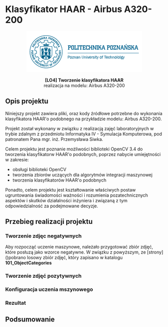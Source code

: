 # Klasyfikator HAAR - Airbus A320-200

<p align="center">
  <img src="/support_files/putlogo.png?raw=true" alt="PUT logo"/>
</p>

<p align="center">
<strong>[LO4] Tworzenie klasyfikatora HAAR</strong><br>realizacja na modelu: Airbus A320-200
</p>

<h2> Opis projektu</h2>
Niniejszy projekt zawiera pliki, oraz kody źródłowe potrzebne do wykonania klasyfikatora HAAR'o podobnego na przykładzie modelu: Airbus A320-200.

Projekt został wykonany w związku z realizacją zajęć laboratoryjnych w trybie zdalnym z przedmiotu Informatyka IV - Symulacja Komputerowa, pod patronatem Pana mgr. inż. Przemysława Siwka.

Celem projektu jest poznanie możliwości biblioteki OpenCV 3.4 do tworzenia klasyfikatorw HAAR'o podobnych, poprzez nabycie umiejętności w zakresie:
<ul>
<li> obsługi biblioteki OpenCV </li>
<li> tworzenia zbiorów uczących dla algorytmów integracji maszynowej </li>
<li> tworzenia klasyfikatorów HAAR'o podobnych </li>
</ul>

Ponadto, celem projektu jest kształtowanie właściwych postaw ugruntowania świadomości ważności i rozumienia pozatechnicznych aspektów i skutków działalności inżyniera i związaną z tym odpowiedzialność za podejmowane decyzje.

<h2> Przebieg realizacji projektu </h2>
<h3> Tworzenie zdjęc negatywnych</h3>
Aby rozpocząć uczenie maszynowe, należało przygotować zbiór zdjęć, które posłuzą jako wzorce negatywne. W związku z powyższym, ze [strony](<https://www.vision.caltech.edu/Image_Datasets/Caltech101>)pobrano losowy zbiór zdjęć, który zapisano w katalogu <strong>101_ObjectCategories</strong>


<h3> Tworzenie zdjęć pozytywnych</h3>

<h3> Konfiguracja uczenia mszynowego</h3>

<h3> Rezultat</h3>

<h2> Podsumowanie </h2>


